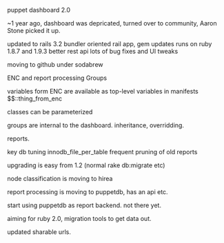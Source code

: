 puppet dashboard 2.0

~1 year ago, dashboard was depricated, turned over to community, Aaron Stone picked it up. 

updated to rails 3.2
bundler oriented rail app, gem updates
runs on ruby 1.8.7 and 1.9.3
better rest api
lots of bug fixes and UI tweaks

moving to github under sodabrew

ENC and report processing
Groups

variables form ENC are available as top-level variables in manifests $$::thing_from_enc

classes can be parameterized

groups are internal to the dashboard. inheritance, overridding.

reports. 

key db tuning
innodb_file_per_table
frequent pruning of old reports

upgrading is easy from 1.2 (normal rake db:migrate etc)

node classification is moving to hirea

report processing is moving to puppetdb, has an api etc. 

start using puppetdb as report backend. not there yet.

aiming for ruby 2.0, migration tools to get data out.

updated sharable urls.
